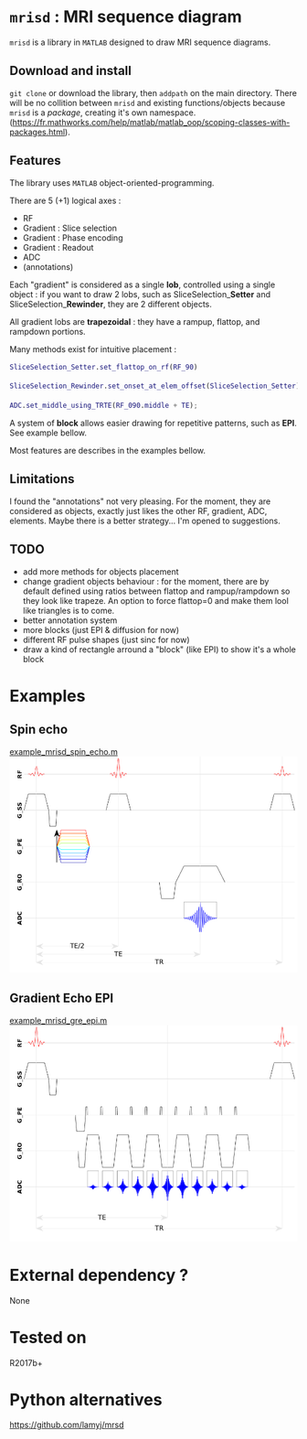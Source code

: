 # `mrisd` : MRI sequence diagram

`mrisd` is a library in `MATLAB` designed to draw MRI sequence diagrams.  


## Download and install

`git clone` or download the library, then `addpath` on the main directory. There will be no collition between `mrisd` and existing functions/objects because `mrisd` is a _package_, creating it's own namespace. (https://fr.mathworks.com/help/matlab/matlab_oop/scoping-classes-with-packages.html).


## Features

The library uses `MATLAB` object-oriented-programming.  

There are 5 (+1) logical axes :  
- RF
- Gradient : Slice selection
- Gradient : Phase encoding
- Gradient : Readout
- ADC
- (annotations)

Each "gradient" is considered as a single **lob**, controlled using a single object : if you want to draw 2 lobs, such as SliceSelection_**Setter** and SliceSelection_**Rewinder**, they are 2 different objects.

All gradient lobs are **trapezoidal** : they have a rampup, flattop, and rampdown portions.

Many methods exist for intuitive placement :
```matlab
SliceSelection_Setter.set_flattop_on_rf(RF_90)

SliceSelection_Rewinder.set_onset_at_elem_offset(SliceSelection_Setter);

ADC.set_middle_using_TRTE(RF_090.middle + TE);
```

A system of **block** allows easier drawing for repetitive patterns, such as **EPI**. See example bellow.

Most features are describes in the examples bellow.


## Limitations

I found the "annotations" not very pleasing. For the moment, they are considered as objects, exactly just likes the other RF, gradient, ADC, elements. Maybe there is a better strategy... I'm opened to suggestions.

## TODO
- add more methods for objects placement
- change gradient objects behaviour : for the moment, there are by default defined using ratios between flattop and rampup/rampdown so they look like trapeze. An option to force flattop=0 and make them lool like triangles is to come.
- better annotation system
- more blocks (just EPI & diffusion for now)
- different RF pulse shapes (just sinc for now)
- draw a kind of rectangle arround a "block" (like EPI) to show it's a whole block

# Examples

## Spin echo

[example_mrisd_spin_echo.m](example_mrisd_spin_echo.m)  
![example_figures/spin_echo.png](example_figures/spin_echo.png)  


## Gradient Echo EPI

[example_mrisd_gre_epi.m](example_mrisd_gre_epi.m)  
![example_figures/gre_epi.png](example_figures/gre_epi.png)  


# External dependency ?

None


# Tested on

R2017b+


# Python alternatives

https://github.com/lamyj/mrsd
